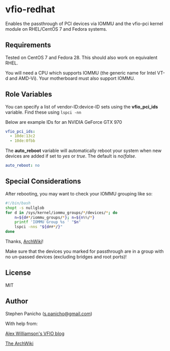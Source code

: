 vfio-redhat
===========

Enables the passthrough of PCI devices via IOMMU and the vfio-pci kernel module on RHEL/CentOS 7 and Fedora systems.

Requirements
------------

Tested on CentOS 7 and Fedora 28. This should also work on equivalent RHEL.

You will need a CPU which supports IOMMU (the generic name for Intel VT-d and AMD-Vi). Your motherboard must also support IOMMU.

Role Variables
--------------

You can specify a list of vendor-ID:device-ID sets using the **vfio\_pci\_ids** variable. Find these using `lspci -nn`

Below are example IDs for an NVIDIA GeForce GTX 970
```yaml
vfio_pci_ids: 
  - 10de:13c2
  - 10de:0fbb
```

The **auto\_reboot** variable will automatically reboot your system when new devices are added if set to _yes_ or _true_. The default is _no_/_false_.
```yaml
auto_reboot: no
```

Special Considerations
----------------------

After rebooting, you may want to check your IOMMU grouping like so:
```bash
#!/bin/bash
shopt -s nullglob
for d in /sys/kernel/iommu_groups/*/devices/*; do 
    n=${d#*/iommu_groups/*}; n=${n%%/*}
    printf 'IOMMU Group %s ' "$n"
    lspci -nns "${d##*/}"
done
```
Thanks, [ArchWiki](https://wiki.archlinux.org/index.php/PCI_passthrough_via_OVMF#Ensuring_that_the_groups_are_valid)!

Make sure that the devices you marked for passthrough are in a group with no un-passed devices (excluding bridges and root ports)!

License
-------

MIT

Author
------

Stephen Panicho (s.panicho@gmail.com)

With help from:

[Alex Williamson's VFIO blog](https://vfio.blogspot.com/)

[The ArchWiki](https://wiki.archlinux.org)
